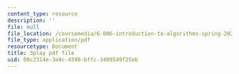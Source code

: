 ```yaml
---
content_type: resource
description: ''
file: null
file_location: /coursemedia/6-006-introduction-to-algorithms-spring-2020/08c2314e3e4c4590bffc3409549f25eb_f9cVS_URPc0.pdf
file_type: application/pdf
resourcetype: Document
title: 3play pdf file
uid: 08c2314e-3e4c-4590-bffc-3409549f25eb
---
```

